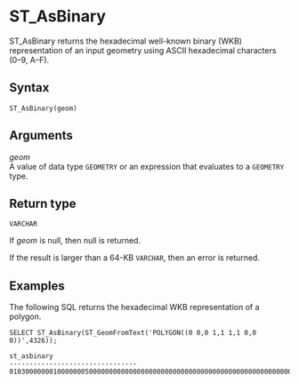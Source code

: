 # ST\_AsBinary<a name="ST_AsBinary-function"></a>

ST\_AsBinary returns the hexadecimal well\-known binary \(WKB\) representation of an input geometry using ASCII hexadecimal characters \(0–9, A–F\)\. 

## Syntax<a name="ST_AsBinary-function-syntax"></a>

```
ST_AsBinary(geom)
```

## Arguments<a name="ST_AsBinary-function-arguments"></a>

 *geom*   
A value of data type `GEOMETRY` or an expression that evaluates to a `GEOMETRY` type\.

## Return type<a name="ST_AsBinary-function-return"></a>

`VARCHAR`

If *geom* is null, then null is returned\.

If the result is larger than a 64\-KB `VARCHAR`, then an error is returned\. 

## Examples<a name="ST_AsBinary-function-examples"></a>

The following SQL returns the hexadecimal WKB representation of a polygon\. 

```
SELECT ST_AsBinary(ST_GeomFromText('POLYGON((0 0,0 1,1 1,1 0,0 0))',4326));
```

```
st_asbinary
--------------------------------
01030000000100000005000000000000000000000000000000000000000000000000000000000000000000F03F000000000000F03F000000000000F03F000000000000F03F000000000000000000000000000000000000000000000000
```